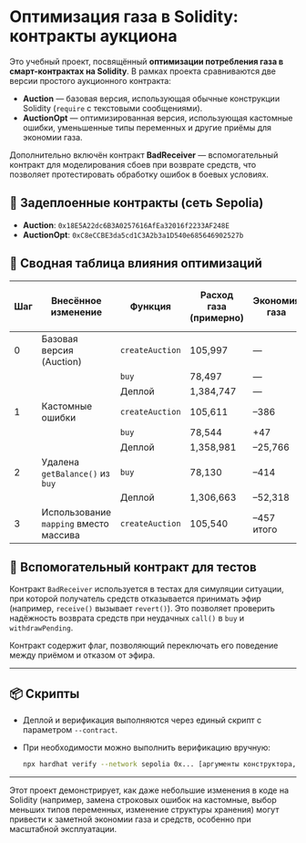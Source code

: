 # Оптимизация газа в Solidity: контракты аукциона

Это учебный проект, посвящённый **оптимизации потребления газа в смарт-контрактах на Solidity**. В рамках проекта сравниваются две версии простого аукционного контракта:

* **Auction** — базовая версия, использующая обычные конструкции Solidity (`require` с текстовыми сообщениями).
* **AuctionOpt** — оптимизированная версия, использующая кастомные ошибки, уменьшенные типы переменных и другие приёмы для экономии газа.

Дополнительно включён контракт **BadReceiver** — вспомогательный контракт для моделирования сбоев при возврате средств, что позволяет протестировать обработку ошибок в боевых условиях.

## 📍 Задеплоенные контракты (сеть Sepolia)

* **Auction**: `0x18E5A22dc6B3A0257616AfEa32016f2233AF248E`
* **AuctionOpt**: `0xC8eCCBE3da5cd1C3A2b3a1D540e685646902527b`

## 🔬 Сводная таблица влияния оптимизаций

| Шаг | Внесённое изменение                    | Функция         | Расход газа (примерно) | Экономия газа | Экономия (\$ при 30 gwei, ETH=\$3500) |
| --- | -------------------------------------- | --------------- | ---------------------- | ------------- | ------------------------------------- |
| 0   | Базовая версия (Auction)               | `createAuction` | 105,997                | —             | —                                     |
|     |                                        | `buy`           | 78,497                 | —             | —                                     |
|     |                                        | Деплой          | 1,384,747              | —             | —                                     |
| 1   | Кастомные ошибки                       | `createAuction` | 105,611                | –386          | \~\$0.0406                            |
|     |                                        | `buy`           | 78,544                 | +47           | \~+0.005                              |
|     |                                        | Деплой          | 1,358,981              | –25,766       | \~\$2.71                              |
| 2   | Удалена `getBalance()` из `buy`        | `buy`           | 78,130                 | –414          | \~\$0.0435                            |
|     |                                        | Деплой          | 1,306,663              | –52,318       | \~\$5.49                              |
| 3   | Использование `mapping` вместо массива | `createAuction` | 105,540                | –457 итого    | \~\$0.048                             |

## 🧪 Вспомогательный контракт для тестов

Контракт `BadReceiver` используется в тестах для симуляции ситуации, при которой получатель средств отказывается принимать эфир (например, `receive()` вызывает `revert()`). Это позволяет проверить надёжность возврата средств при неудачных `call()` в `buy` и `withdrawPending`.

Контракт содержит флаг, позволяющий переключать его поведение между приёмом и отказом от эфира.

---

## 📦 Скрипты

* Деплой и верификация выполняются через единый скрипт с параметром `--contract`.
* При необходимости можно выполнить верификацию вручную:

  ```bash
  npx hardhat verify --network sepolia 0x... [аргументы конструктора, если есть]
  ```

---

Этот проект демонстрирует, как даже небольшие изменения в коде на Solidity (например, замена строковых ошибок на кастомные, выбор меньших типов переменных, изменение структуры хранения) могут привести к заметной экономии газа и средств, особенно при масштабной эксплуатации.
